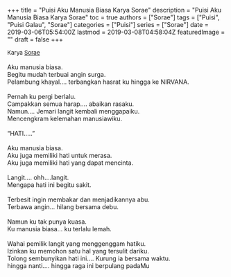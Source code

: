 +++
title = "Puisi Aku Manusia Biasa Karya Sorae"
description = "Puisi Aku Manusia Biasa Karya Sorae"
toc = true
authors = ["Sorae"]
tags = ["Puisi", "Puisi Galau", "Sorae"]
categories = ["Puisi"]
series = ["Sorae"]
date = 2019-03-06T05:54:00Z
lastmod = 2019-03-08T04:58:04Z
featuredImage = ""
draft = false
+++

<div style="text-align: justify;">
<div style="font-size: small;">Karya <a href="/authors/sorae/" target="_blank">Sorae</a></div><br />
Aku manusia biasa.<br />Begitu mudah terbuai angin surga.<br />Pelambung khayal.... terbangkan hasrat ku hingga ke NIRVANA.<br /><br />Pernah ku pergi berlalu.<br />Campakkan semua harap.... abaikan rasaku.<br />Namun.... Jemari langit kembali menggapaiku.<br />Mencengkram kelemahan manusiawiku.<br /><br />“HATI.....”<br /><br />Aku manusia biasa.<br />Aku juga memiliki hati untuk merasa.<br />Aku juga memiliki hati yang dapat mencinta.<br /><br />Langit.... ohh....langit.<br />Mengapa hati ini begitu sakit.<br /><br />Terbesit ingin membakar dan menjadikannya abu.<br />Terbawa angin... hilang bersama debu.<br /><br />Namun ku tak punya kuasa.<br />Ku manusia biasa... ku terlalu lemah.<br /><br />Wahai pemilik langit yang menggenggam hatiku.<br />Izinkan ku memohon satu hal yang tersulit dariku.<br />Tolong sembunyikan hati ini.... Kurung ia bersama waktu.<br />hingga nanti.... hingga raga ini berpulang padaMu</div>
